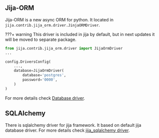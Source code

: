 ## Jija-ORM
Jija-ORM is a new async ORM for python. 
It located in `jija.contrib.jija_orm.driver.JinjaORMDriver`.

???+ warning
    This driver is included in jija by default, but in next updates it will be moved to separate package.

```python
from jija.contrib.jija_orm.driver import JijaOrmDriver
...

config.DriversConfig(
    ...,
    database=JijaOrmDriver(
        database='postgres',
        password='0000',
    )
)
```

For more details check [Database driver](/manual/drivers/#database-driver).


## SQLAlchemy
There is sqlalchemy driver for jija framework. It based on default jija database driver.
For more details check [jija_sqlalchemy driver](https://gitlab.com/by_dezz/jija-sqlalchemy).